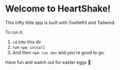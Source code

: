 # Welcome to HeartShake!

This nifty little app is built with SvelteKit and Tailwind.

To run it:

1. `cd` into this dir
2. run `npm install`
3. And then `npm run dev` and you're good to go.

Have fun and watch out for easter eggs 🐣
